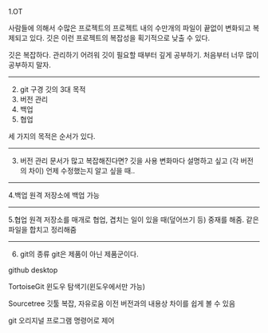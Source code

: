 1.OT

사람들에 의해서 수많은 프로젝트의 프로젝트 내의 수만개의 파일이 끝없이 변화되고 복제되고 있다. 깃은 이런 프로젝트의 복잡성을 획기적으로 낮출 수 있다.

깃은 복잡하다. 관리하기 어려워 깃이 필요할 때부터 깊게 공부하기. 처음부터 너무 많이 공부하지 말자.

---
2. git 구경
깃의 3대 목적
1. 버전 관리
2. 백업
3. 협업

세 가지의 목적은 순서가 있다.

---
3. 버전 관리
문서가 많고 복잡해진다면? 깃을 사용
변화마다 설명하고 싶고 (각 버전의 차이)
언제 수정했는지 알고 싶을 때..

---
4.백업
원격 저장소에 백업 가능

---
5.협업
원격 저장소를 매개로 협업, 겹치는 일이 있을 때(덮어쓰기 등) 중재를 해줌. 같은 파일을 합치고 정리해줌

---
6. git의 종류
git은 제품이 아닌 제품군이다.

github desktop

TortoiseGit
윈도우 탐색기(윈도우에서만 가능)

Sourcetree
깃툴
복잡, 자유로움
이전 버전과의 내용상 차이를 쉽게 볼 수 있음

git
오리지널 프로그램
명령어로 제어


